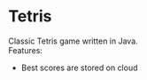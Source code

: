 Tetris
======

Classic Tetris game written in Java.<br/>
Features:
<ul>
  <li>Best scores are stored on cloud</li>
</ul>
